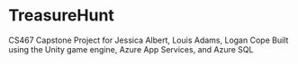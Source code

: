 # TreasureHunt
CS467 Capstone Project for Jessica Albert, Louis Adams, Logan Cope
Built using the Unity game engine, Azure App Services, and Azure SQL
